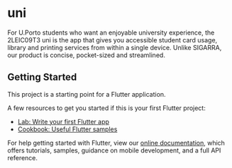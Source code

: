 # uni

For U.Porto students who want an enjoyable university experience, the 2LEIC09T3 uni is the app that gives you accessible student card usage, library and printing services from within a single device. Unlike SIGARRA, our product is concise, pocket-sized and streamlined.

## Getting Started

This project is a starting point for a Flutter application.

A few resources to get you started if this is your first Flutter project:

- [Lab: Write your first Flutter app](https://flutter.dev/docs/get-started/codelab)
- [Cookbook: Useful Flutter samples](https://flutter.dev/docs/cookbook)

For help getting started with Flutter, view our
[online documentation](https://flutter.dev/docs), which offers tutorials,
samples, guidance on mobile development, and a full API reference.
